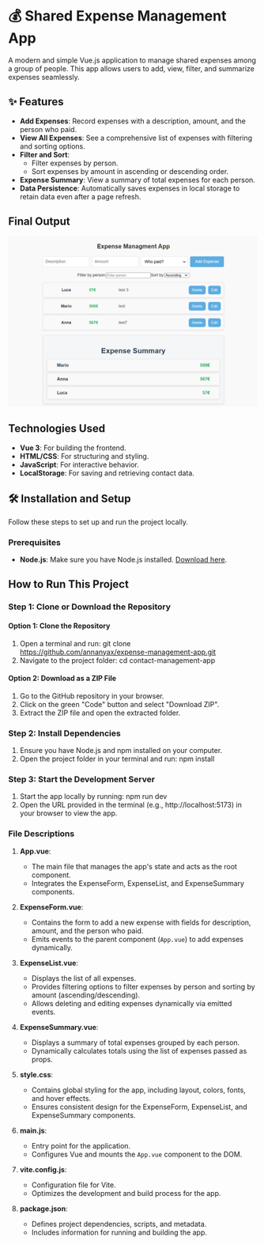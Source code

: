 # 💰 Shared Expense Management App

A modern and simple Vue.js application to manage shared expenses among a group of people. This app allows users to add, view, filter, and summarize expenses seamlessly.

## ✨ Features

- **Add Expenses**: Record expenses with a description, amount, and the person who paid.
- **View All Expenses**: See a comprehensive list of expenses with filtering and sorting options.
- **Filter and Sort**:
  - Filter expenses by person.
  - Sort expenses by amount in ascending or descending order.
- **Expense Summary**: View a summary of total expenses for each person.
- **Data Persistence**: Automatically saves expenses in local storage to retain data even after a page refresh.

## **Final Output**
![Final Output](./src/image/emapp.png)

## **Technologies Used**
- **Vue 3**: For building the frontend.
- **HTML/CSS**: For structuring and styling.
- **JavaScript**: For interactive behavior.
- **LocalStorage**: For saving and retrieving contact data.

## 🛠️ Installation and Setup

Follow these steps to set up and run the project locally.

### Prerequisites

- **Node.js**: Make sure you have Node.js installed. [Download here](https://nodejs.org/).

## **How to Run This Project**

### **Step 1: Clone or Download the Repository**
#### Option 1: Clone the Repository
1. Open a terminal and run: 
git clone https://github.com/annanyax/expense-management-app.git
2. Navigate to the project folder:
cd contact-management-app

#### Option 2: Download as a ZIP File
1. Go to the GitHub repository in your browser.
2. Click on the green "Code" button and select "Download ZIP".
3. Extract the ZIP file and open the extracted folder.

### **Step 2: Install Dependencies**
1. Ensure you have Node.js and npm installed on your computer.
2. Open the project folder in your terminal and run:
npm install

### **Step 3: Start the Development Server**
1. Start the app locally by running:
npm run dev
2. Open the URL provided in the terminal (e.g., http://localhost:5173) in your browser to view the app.

### **File Descriptions**

1. **App.vue**:
   - The main file that manages the app's state and acts as the root component.
   - Integrates the ExpenseForm, ExpenseList, and ExpenseSummary components.

2. **ExpenseForm.vue**:
   - Contains the form to add a new expense with fields for description, amount, and the person who paid.
   - Emits events to the parent component (`App.vue`) to add expenses dynamically.

3. **ExpenseList.vue**:
   - Displays the list of all expenses.
   - Provides filtering options to filter expenses by person and sorting by amount (ascending/descending).
   - Allows deleting and editing expenses dynamically via emitted events.

4. **ExpenseSummary.vue**:
   - Displays a summary of total expenses grouped by each person.
   - Dynamically calculates totals using the list of expenses passed as props.

5. **style.css**:
   - Contains global styling for the app, including layout, colors, fonts, and hover effects.
   - Ensures consistent design for the ExpenseForm, ExpenseList, and ExpenseSummary components.

6. **main.js**:
   - Entry point for the application.
   - Configures Vue and mounts the `App.vue` component to the DOM.

7. **vite.config.js**:
   - Configuration file for Vite.
   - Optimizes the development and build process for the app.

8. **package.json**:
   - Defines project dependencies, scripts, and metadata.
   - Includes information for running and building the app.




